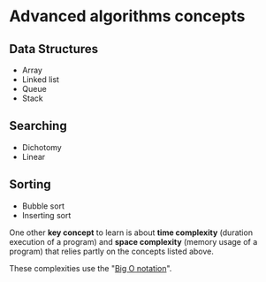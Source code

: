# Advanced algorithms concepts

## Data Structures
* Array
* Linked list
* Queue
* Stack

## Searching
* Dichotomy
* Linear

## Sorting
* Bubble sort
* Inserting sort


One other **key concept** to learn is about **time complexity** (duration execution of a program) and **space complexity** (memory usage of a program) that relies partly on the concepts listed above.

These complexities use the "[Big O notation](https://en.wikipedia.org/wiki/Big_O_notation)".
